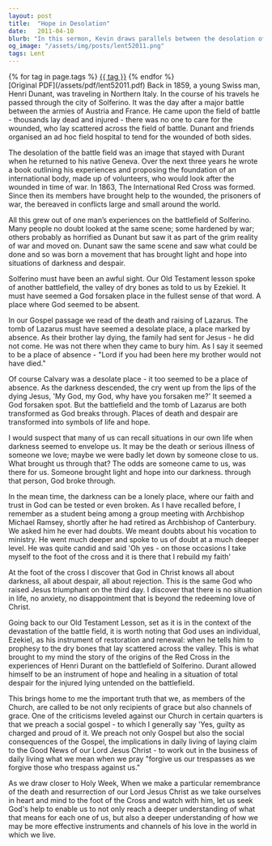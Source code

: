 ```yaml
---
layout: post
title:  "Hope in Desolation"
date:   2011-04-10
blurb: "In this sermon, Kevin draws parallels between the desolation of the battlefield of Solferino, the valley of dry bones in Ezekiel's vision, and the tomb of Lazarus. He emphasizes the transformative power of God's love, which can turn places of death and despair into symbols of life and hope. He also stresses the importance of being not only recipients of grace but also channels of grace."
og_image: "/assets/img/posts/lent52011.png"
tags: Lent
---    
```

<div class="tag-pills">
    {% for tag in page.tags %}
    <a href="{{ site.baseurl }}/tag/{{ tag | slugify }}" class="tag-pill">{{ tag }}</a>
    {% endfor %}
</div>
[Original PDF](/assets/pdf/lent52011.pdf)
Back in 1859, a young Swiss man, Henri Dunant, was traveling in Northern Italy. In the course of his travels he passed through the city of Solferino. It was the day after a major battle between the armies of Austria and France. He came upon the field of battle - thousands lay dead and injured - there was no one to care for the wounded, who lay scattered across the field of battle. Dunant and friends organised an ad hoc field hospital to tend for the wounded of both sides.

The desolation of the battle field was an image that stayed with Durant when he returned to his native Geneva. Over the next three years he wrote a book outlining his experiences and proposing the foundation of an international body, made up of volunteers, who would look after the wounded in time of war. In 1863, The International Red Cross was formed. Since then its members have brought help to the wounded, the prisoners of war, the bereaved in conflicts large and small around the world.

All this grew out of one man’s experiences on the battlefield of Solferino. Many people no doubt looked at the same scene; some hardened by war; others probably as horrified as Dunant but saw it as part of the grim reality of war and moved on. Dunant saw the same scene and saw what could be done and so was born a movement that has brought light and hope into situations of darkness and despair.

Solferino must have been an awful sight. Our Old Testament lesson spoke of another battlefield, the valley of dry bones as told to us by Ezekiel. It must have seemed a God forsaken place in the fullest sense of that word. A place where God seemed to be absent.

In our Gospel passage we read of the death and raising of Lazarus. The tomb of Lazarus must have seemed a desolate place, a place marked by absence. As their brother lay dying, the family had sent for Jesus - he did not come. He was not there when they came to bury him. As I say it seemed to be a place of absence - "Lord if you had been here my brother would not have died."

Of course Calvary was a desolate place - it too seemed to be a place of absence. As the darkness descended, the cry went up from the lips of the dying Jesus, 'My God, my God, why have you forsaken me?' It seemed a God forsaken spot. But the battlefield and the tomb of Lazarus are both transformed as God breaks through. Places of death and despair are transformed into symbols of life and hope.

I would suspect that many of us can recall situations in our own life when darkness seemed to envelope us. It may be the death or serious illness of someone we love; maybe we were badly let down by someone close to us. What brought us through that? The odds are someone came to us, was there for us. Someone brought light and hope into our darkness. through that person, God broke through.

In the mean time, the darkness can be a lonely place, where our faith and trust in God can be tested or even broken. As I have recalled before, I remember as a student being among a group meeting with Archbishop Michael Ramsey, shortly after he had retired as Archbishop of Canterbury. We asked him he ever had doubts. We meant doubts about his vocation to ministry. He went much deeper and spoke to us of doubt at a much deeper level. He was quite candid and said 'Oh yes - on those occasions I take myself to the foot of the cross and it is there that I rebuild my faith'

At the foot of the cross I discover that God in Christ knows all about darkness, all about despair, all about rejection. This is the same God who raised Jesus triumphant on the third day. I discover that there is no situation in life, no anxiety, no disappointment that is beyond the redeeming love of Christ.

Going back to our Old Testament Lesson, set as it is in the context of the devastation of the battle field, it is worth noting that God uses an individual, Ezekiel, as his instrument of restoration and renewal: when he tells him to prophesy to the dry bones that lay scattered across the valley. This is what brought to my mind the story of the origins of the Red Cross in the experiences of Henri Durant on the battlefield of Solferino. Durant allowed himself to be an instrument of hope and healing in a situation of total despair for the injured lying untended on the battlefield.

This brings home to me the important truth that we, as members of the Church, are called to be not only recipients of grace but also channels of grace. One of the criticisms leveled against our Church in certain quarters is that we preach a social gospel - to which I generally say 'Yes, guilty as charged and proud of it. We preach not only Gospel but also the social consequences of the Gospel, the implications in daily living of laying claim to the Good News of our Lord Jesus Christ - to work out in the business of daily living what we mean when we pray "forgive us our trespasses as we forgive those who trespass against us."

As we draw closer to Holy Week, When we make a particular remembrance of the death and resurrection of our Lord Jesus Christ as we take ourselves in heart and mind to the foot of the Cross and watch with him, let us seek God's help to enable us to not only reach a deeper understanding of what that means for each one of us, but also a deeper understanding of how we may be more effective instruments and channels of his love in the world in which we live.
